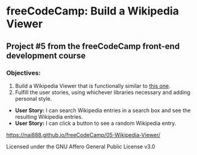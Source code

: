 # freeCodeCamp: Build a Wikipedia Viewer

## Project #5 from the freeCodeCamp front-end development course

### Objectives:

1. Build a Wikipedia Viewer that is functionally similar to [this one](https://codepen.io/FreeCodeCamp/full/wGqEga/).
2. Fulfill the user stories, using whichever libraries necessary and adding personal style.

  - **User Story:** I can search Wikipedia entries in a search box and see the resulting Wikipedia entries.
  - **User Story:** I can click a button to see a random Wikipedia entry.

<https://nai888.github.io/freeCodeCamp/05-Wikipedia-Viewer/>

Licensed under the GNU Affero General Public License v3.0
